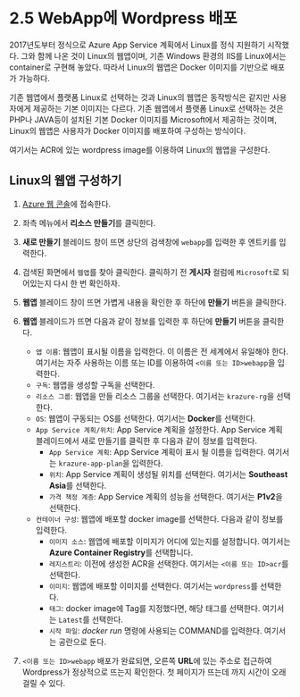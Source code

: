 # 2.5 WebApp에 Wordpress 배포
2017년도부터 정식으로 Azure App Service 계획에서 Linux를 정식 지원하기 시작했다. 그와 함께 나온 것이 Linux의 웹앱이며, 기존 Windows 환경의 IIS를 Linux에서는 container로 구현해 놓았다. 따라서 Linux의 웹앱은 Docker 이미지를 기반으로 배포가 가능하다.

기존 웹앱에서 플랫폼 Linux로 선택하는 것과 Linux의 웹앱은 동작방식은 같지만 사용자에게 제공하는 기본 이미지는 다르다. 기존 웹앱에서 플랫폼 Linux로 선택하는 것은 PHP나 JAVA등이 설치된 기본 Docker 이미지를 Microsoft에서 제공하는 것이며, Linux의 웹앱은 사용자가 Docker 이미지를 배포하여 구성하는 방식이다.

여기서는 ACR에 있는 wordpress image를 이용하여 Linux의 웹앱을 구성한다.

## Linux의 웹앱 구성하기
1. [Azure 웹 콘솔](https://portal.azure.com)에 접속한다.

2. 좌측 메뉴에서 **리소스 만들기**를 클릭한다.

3. **새로 만들기** 블레이드 창이 뜨면 상단의 검색창에 `webapp`를 입력한 후 엔트키를 입력한다.

4. 검색된 화면에서 `웹앱`를 찾아 클릭한다. 클릭하기 전 **게시자** 컬럼에 `Microsoft`로 되어있는지 다시 한 번 확인하자.

5. **웹앱** 블레이드 창이 뜨면 가볍게 내용을 확인한 후 하단에 **만들기** 버튼을 클릭한다.

6. **웹앱** 블레이드가 뜨면 다음과 같이 정보를 입력한 후 하단에 **만들기** 버튼을 클릭한다.
    - `앱 이름`: 웹앱이 표시될 이름을 입력한다. 이 이름은 전 세계에서 유일해야 한다. 여기서는 자주 사용하는 이름 또는 ID를 이용하여 `<이름 또는 ID>webapp`을 입력한다.
    - `구독`: 웹앱을 생성할 구독을 선택한다.
    - `리소스 그룹`: 웹앱을 만들 리소스 그룹을 선택한다. 여기서는 `krazure-rg`을 선택한다.
    - `OS`: 웹앱이 구동되는 OS를 선택한다. 여기서는 **Docker**를 선택한다.
    - `App Service 계획/위치`: App Service 계획을 설정한다. App Service 계획 블레이드에서 새로 만들기를 클릭한 후 다음과 같이 정보를 입력한다.
        - `App Service 계획`: App Service 계획이 표시 될 이름을 입력한다. 여기서는 `krazure-app-plan`을 입력한다.
        - `위치`: App Service 계획이 생성될 위치를 선택한다. 여기서는 **Southeast Asia**를 선택한다.
        - `가격 책정 계층`: App Service 계획의 성능을 선택한다. 여기서는 **P1v2**을 선택한다.
    - `컨테이너 구성`: 웹앱에 배포할 docker image를 선택한다. 다음과 같이 정보를 입력한다.
        - `이미지 소스`: 웹앱에 배포할 이미지가 어디에 있는지를 설정합니다. 여기서는 **Azure Container Registry**를 선택합니다.
        - `레지스트리`: 이전에 생성한 ACR을 선택한다. 여기서는 `<이름 또는 ID>acr`를 선택한다.
        - `이미지`: 웹앱에 배포할 이미지를 선택한다. 여기서는 `wordpress`를 선택한다.
        - `태그`: docker image에 Tag를 지정했다면, 해당 태그를 선택한다. 여기서는 `Latest`를 선택한다.
        - `시작 파일`: *docker run* 명령에 사용되는 COMMAND를 입력한다. 여기서는 공란으로 둔다.

7. `<이름 또는 ID>webapp` 배포가 완료되면, 오른쪽 **URL**에 있는 주소로 접근하여 Wordpress가 정상적으로 뜨는지 확인한다. 첫 페이지가 뜨는데 까지 시간이 오래 걸릴 수 있다.